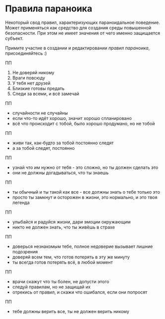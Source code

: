 # Правила параноика

Некоторый свод правил, характеризующих параноидальное поведение. Может применяться как средство для создания среды повышенной безопасности. При этом не имеет значения от чего именно защищается субъект.

Примите участие в создании и редактировании _правил параноика_, присоединяйтесь :)

ПП

1. Не доверяй никому
2. Враги повсюду
3. У тебя нет друзей
4. Близкие готовы предать
5. Следи за всеми, и всё замечай

ПП

* случайности не случайны
* если что-то идёт хорошо, значит хорошо спланировано
* всё что происходит с тобой, было хорошо продумано, но не тобой

ПП

* живи так, как-будто за тобой постоянно следят
* а за тобой следят, постоянно

ПП

* узнай что им нужно от тебя - это сложно, но ты должен сделать это
* они не должны догадываться, что ты знаешь

ПП 

* ты обычный и ты такой как все - все должны знать о тебе только это 
* просто ты замкнут и осторожен в жизни, это нормально, и это твоя легенда

ПП

* улыбайся и радуйся жизни, дари эмоции окружающим
* никто не должен знать, что ты живёшь в страхе

ПП

* доверься незнакомым тебе, полное недоверие вызывает лишние подозрения
* доверяй всем тем, что готов потерять в эту же минуту
* ты всегда готов потерять всё, в любой момент

ПП

* врачи скажут что ты болен, не допусти этого
* следуй правилам, но не защищай их
* отрекись от правил, и скажи что ошибался, если они попросят

ПП

* тебе должны верить все, ты не должен верить никому
